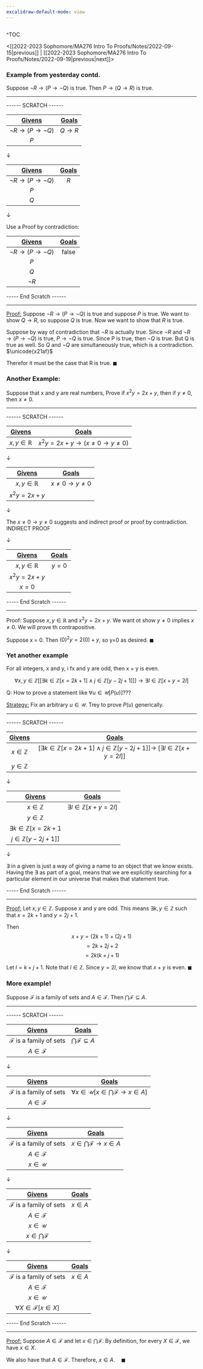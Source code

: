 ```yaml
---
excalidraw-default-mode: view
---
```



```toc

```

^TOC

<[[2022-2023 Sophomore/MA276 Intro To Proofs/Notes/2022-09-15|previous]] | [[2022-2023 Sophomore/MA276 Intro To Proofs/Notes/2022-09-19|previous|next]]>


### Example from yesterday contd. 
Suppose $\neg R \to (P \to \neg Q)$ is true.
Then $P \to (Q \to R)$ is true.


---
------ SCRATCH ------

|<u>Givens</u>|<u>Goals</u>|
| :---: | :---: |
|$\neg R \to (P \to \neg Q)$|$Q \to R$|
|$P$||

$\downarrow$

|<u>Givens</u>|<u>Goals</u>|
| :---: | :---: |
|$\neg R \to (P \to \neg Q)$|$R$|
|$P$||
|$Q$||

$\downarrow$

Use a Proof by contradiction:

|<u>Givens</u>|<u>Goals</u>|
| :---: | :---: |
|$\neg R \to (P \to \neg Q)$|$\text{false}$|
|$P$||
|$Q$||
|$\neg  R$||

----- End Scratch ------

---

<u>Proof:</u> Suppose $\neg R \to (P \to \neg Q)$ is true and suppose $P$ is true. We want to show $Q \to R$, so suppose $Q$ is true. Now we want to show that $R$ is true.

Suppose by way of contradiction that $\neg R$ is actually true. Since $\neg R$ and $\neg R \to (P \to \neg Q)$ is true, $P \to \neg Q$ is true. Since P is true, then $\neg Q$ is true. But Q is true as well. So $Q$ and $\neg Q$ are simultaneously true, which is a contradiction. $\unicode{x21af}$

Therefor it must be the case that R is true. $\blacksquare$

### Another Example:

Suppose that x and y are real numbers, Prove if $x^2 y = 2x + y$, then if $y \neq 0$, then $x \neq 0$.

---
------ SCRATCH ------

|<u>Givens</u>|<u>Goals</u>|
| :---: | :---: |
|$x,y \in \mathbb{R}$|$x^2 y = 2x + y \to (x \neq 0\to y\neq 0)$|

$\downarrow$

|<u>Givens</u>|<u>Goals</u>|
| :---: | :---: |
|$x,y \in \mathbb{R}$|$x \neq 0\to y\neq 0$|
|$x^2 y = 2x + y$||

$\downarrow$

The $x \neq 0\to y\neq 0$ suggests and indirect proof or proof by contradiction.
INDIRECT PROOF

$\downarrow$

|<u>Givens</u>|<u>Goals</u>|
| :---: | :---: |
|$x,y \in \mathbb{R}$|$y = 0$|
|$x^2 y = 2x + y$||
|$x = 0$||



----- End Scratch ------

---


Proof: Suppose $x,y \in \mathbb{R}$ and $x^2y = 2x+y$. We want ot show $y\neq 0$ implies $x \neq 0$. We will prove th contrapositive.

Suppose x = 0. Then $(0)^2y = 2(0)+y$, so y=0 as desired. $\blacksquare$

### Yet another example

For all integers, x and y, i fx  and y are odd, then x + y is even.

$$\forall x,y \in \mathbb{Z}[[\exists k \in\mathbb{Z}[x=2k+1]\land j\in\mathbb{Z}[y-2j+1]]]\to\exists l \in \mathbb{Z}[x+y=2l]$$


Q: How to prove a statement like $\forall u \in \mathcal{U}[P(u)]$???

<u>Strategy:</u> Fix an arbitrary $u\in\mathcal{U}$. Trey to prove $P(u)$ generically.

---
------ SCRATCH ------

|<u>Givens</u>|<u>Goals</u>|
| :---: | :---: |
|$x\in\mathbb{Z}$|$[\exists k \in\mathbb{Z}[x=2k+1]\land j\in\mathbb{Z}[y-2j+1]]\to$ $[\exists l \in \mathbb{Z}[x+y=2l]]$|
|$y\in\mathbb{Z}$||

$\downarrow$

|<u>Givens</u>|<u>Goals</u>|
| :---: | :---: |
|$x\in\mathbb{Z}$|$\exists l \in \mathbb{Z}[x+y=2l]$|
|$y\in\mathbb{Z}$||
|$\exists k \in\mathbb{Z}[x=2k+1$||
|$j\in\mathbb{Z}[y-2j+1]]$||

$\downarrow$

$\exists$ in a given is just a way of giving a name to an object that we know exists.
Having the $\exists$ as part of a goal, means that we are explicitly searching for a particular element in our universe that makes that statement true.


----- End Scratch ------

---

<u>Proof:</u> Let $x,y \in \mathbb{Z}$. Suppose x and y are odd. This means $\exists k,y \in \mathbb{Z}$ such that $x=2k+1$ and $y=2j+1$.

Then 
$$x+y = (2k+1) + (2j + 1)$$
$$= 2k+2j+2$$
$$=2k(k+j+1)$$

Let $l=k+j+1$. Note that $l\in\mathbb{Z}$. Since $y = 2l$, we know that $x+y$ is even. $\blacksquare$


### More example!

Suppose $\mathcal{F}$ is a family of sets and $A\in \mathcal{F}$. Then $\bigcap\mathcal{F} \subseteq A$.

---
------ SCRATCH ------

|<u>Givens</u>|<u>Goals</u>|
| :---: | :---: |
|$\mathcal{F}$ is a family of sets|$\bigcap\mathcal{F}\subseteq A$|
|$A\in\mathcal{F}$||

$\downarrow$

|<u>Givens</u>|<u>Goals</u>|
| :---: | :---: |
|$\mathcal{F}$ is a family of sets|$\forall x \in \mathcal{U}[x \in \bigcap\mathcal{F}\to x \in A]$|
|$A\in\mathcal{F}$||

$\downarrow$

|<u>Givens</u>|<u>Goals</u>|
| :---: | :---: |
|$\mathcal{F}$ is a family of sets|$x \in \bigcap\mathcal{F}\to x \in A$|
|$A\in\mathcal{F}$||
|$x \in \mathcal{U}$||

$\downarrow$

|<u>Givens</u>|<u>Goals</u>|
| :---: | :---: |
|$\mathcal{F}$ is a family of sets|$x \in A$|
|$A\in\mathcal{F}$||
|$x \in \mathcal{U}$||
|$x \in \bigcap\mathcal{F}$||

$\downarrow$

|<u>Givens</u>|<u>Goals</u>|
| :---: | :---: |
|$\mathcal{F}$ is a family of sets|$x \in A$|
|$A\in\mathcal{F}$||
|$x \in \mathcal{U}$||
|$\forall X \in \mathcal{F}[x \in X]$||

----- End Scratch ------

---

<u>Proof:</u> Suppose $A\in\mathcal{F}$ and let $x \in \bigcap\mathcal{F}$. By definition, for every $X \in \mathcal{F}$, we have $x\in X$.

We also have that $A\in \mathcal{F}$. Therefore, $x\in A.\quad\blacksquare$

